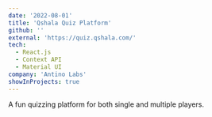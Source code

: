 ```yaml
---
date: '2022-08-01'
title: 'Qshala Quiz Platform'
github: ''
external: 'https://quiz.qshala.com/'
tech:
  - React.js
  - Context API
  - Material UI
company: 'Antino Labs'
showInProjects: true
---
```


A fun quizzing platform for both single and multiple players.
